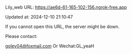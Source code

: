 Lily_web URL: https://ae6d-61-165-102-156.ngrok-free.app

Updated at: 2024-12-10 21:10:47

If you cannot open this URL, the server might be down.

Please contact: 

goley04@foxmail.com Or Wechat:GL_yeaH